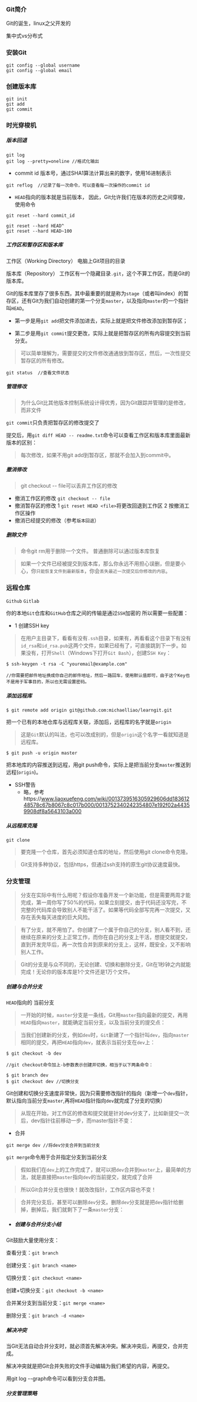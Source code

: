 ### Git简介
Git的诞生，linux之父开发的

集中式vs分布式

### 安装Git
```
git config --global username
git config --global email
```
### 创建版本库
```
git init
git add
git commit
```

### 时光穿梭机

##### 版本回退
```
git log
git log --pretty=oneline //格式化输出
```
- commit id
版本号，通过SHA1算法计算出来的数字，使用16进制表示

```
git reflog  //记录了每一次命令，可以查看每一次操作的commit id
```

- `HEAD`指向的版本就是当前版本，
因此，Git允许我们在版本的历史之间穿梭，使用命令
```
git reset --hard commit_id

git reset --hard HEAD^
git reset --hard HEAD~100
```
##### 工作区和暂存区和版本库

工作区（Working Directory）
电脑上Git项目的目录

版本库（Repository）
工作区有一个隐藏目录`.git`，这个不算工作区，而是Git的版本库。

Git的版本库里存了很多东西，其中最重要的就是称为`stage`（或者叫index）的暂存区，还有Git为我们自动创建的第一个分支`master`，以及指向`master`的一个指针叫`HEAD`。

- 第一步是用`git add`把文件添加进去，实际上就是把文件修改添加到暂存区；

- 第二步是用`git commit`提交更改，实际上就是把暂存区的所有内容提交到当前分支。

>可以简单理解为，需要提交的文件修改通通放到暂存区，然后，一次性提交暂存区的所有修改。

```
git status  //查看文件状态

```

##### 管理修改
>为什么Git比其他版本控制系统设计得优秀，因为Git跟踪并管理的是修改，而非文件

`git commit`只负责把暂存区的修改提交了

提交后，用`git diff HEAD -- readme.txt`命令可以查看工作区和版本库里面最新版本的区别：

>每次修改，如果不用git add到暂存区，那就不会加入到commit中。

##### 撤消修改
>git checkout -- file可以丢弃工作区的修改

- 撤消工作区的修改
`git checkout -- file`
- 撤消暂存区的修改
1 `git reset HEAD <file>`将更改回退到工作区
2 按撤消工作区操作
- 撤消已经提交的修改（参考`版本回退`）

##### 删除文件
>命令git rm用于删除一个文件。
普通删除可以通过版本库恢复

>如果一个文件已经被提交到版本库，那么你永远不用担心误删，但是要小心，你`只能恢复文件到最新版本`，你会`丢失最近一次提交后你修改的内容`。

### 远程仓库
`Github`
`Gitlab`

你的本地`Git`仓库和`GitHub`仓库之间的传输是通过`SSH`加密的
所以需要一些配置：
- 1 创建SSH key
>在用户主目录下，看看有没有`.ssh`目录，如果有，再看看这个目录下有没有`id_rsa`和`id_rsa.pub`这两个文件，如果已经有了，可直接跳到下一步。如果没有，打开`Shell`（Windows下打开`Git Bash`），创建S`SH Key`：
```
$ ssh-keygen -t rsa -C "youremail@example.com"

//你需要把邮件地址换成你自己的邮件地址，然后一路回车，使用默认值即可，由于这个Key也不是用于军事目的，所以也无需设置密码。
```

##### 添加远程库
```
$ git remote add origin git@github.com:michaelliao/learngit.git

```
把一个已有的本地仓库与远程库关联，添加后，远程库的名字就是`origin`
>这是`Git`默认的叫法，也可以改成别的，但是`origin`这个名字一看就知道是远程库。

```
$ git push -u origin master
```

把本地库的内容推送到远程，用git push命令，实际上是把当前分支`master`推送到远程(`origin`)。

- SSH警告
  - 略，参考https://www.liaoxuefeng.com/wiki/0013739516305929606dd18361248578c67b8067c8c017b000/0013752340242354807e192f02a44359908df8a5643103a000

##### 从远程库克隆
```
git clone
```

>要克隆一个仓库，首先必须知道仓库的地址，然后使用git clone命令克隆。

>Git支持多种协议，包括https，但通过ssh支持的原生git协议速度最快。

### 分支管理
>分支在实际中有什么用呢？假设你准备开发一个新功能，但是需要两周才能完成，第一周你写了50%的代码，如果立刻提交，由于代码还没写完，不完整的代码库会导致别人不能干活了。如果等代码全部写完再一次提交，又存在丢失每天进度的巨大风险。

>有了分支，就不用怕了。你创建了一个属于你自己的分支，别人看不到，还继续在原来的分支上正常工作，而你在自己的分支上干活，想提交就提交，直到开发完毕后，再一次性合并到原来的分支上，这样，既安全，又不影响别人工作。

>Git的分支是与众不同的，无论创建、切换和删除分支，Git在1秒钟之内就能完成！无论你的版本库是1个文件还是1万个文件。

##### 创建与合并分支

`HEAD`指向的 当前分支

>一开始的时候，`master`分支是一条线，Git用`master`指向最新的提交，再用`HEAD`指向`master`，就能确定当前分支，以及当前分支的提交点：



>当我们创建新的分支，例如`dev`时，`Git`新建了一个指针叫`dev`，指向`master`相同的提交，再把`HEAD`指向`dev`，就表示当前分支在`dev`上：
```
$ git checkout -b dev 

//git checkout命令加上-b参数表示创建并切换，相当于以下两条命令：

$ git branch dev
$ git checkout dev //切换分支

```
Git创建和切换分支速度非常快，因为只需要修改指针的指向（新增一个`dev`指针，默认指向当前分支`master`,再将`HEAD`指针指向`dev`就完成了分支的切换）

>从现在开始，对工作区的修改和提交就是针对dev分支了，比如新提交一次后，dev指针往前移动一步，而master指针不变：

- 合并

```
git merge dev //将dev分支合并到当前分支
```
`git merge`命令用于合并指定分支到当前分支

>假如我们在`dev`上的工作完成了，就可以把`dev`合并到`master`上，最简单的方法，就是直接把`master`指向`dev`的当前提交，就完成了合并

>所以Git合并分支也很快！就改改指针，工作区内容也不变！

>合并完分支后，甚至可以删除`dev`分支。删除`dev`分支就是把`dev`指针给删掉，删掉后，我们就剩下了一条`master`分支：

- ##### 创建与合并分支小结


Git鼓励大量使用分支：

查看分支：`git branch`

创建分支：`git branch <name>`

切换分支：`git checkout <name>`

创建+切换分支：`git checkout -b <name>`

合并某分支到当前分支：`git merge <name>`

删除分支：`git branch -d <name>`

##### 解决冲突
当Git无法自动合并分支时，就必须首先解决冲突。解决冲突后，再提交，合并完成。

解决冲突就是把Git合并失败的文件手动编辑为我们希望的内容，再提交。

用git log --graph命令可以看到分支合并图。

##### 分支管理策略
